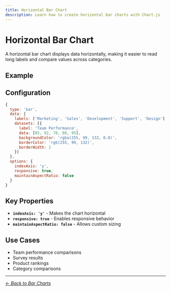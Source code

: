```yaml
---
title: Horizontal Bar Chart
description: Learn how to create horizontal bar charts with Chart.js
---
```


# Horizontal Bar Chart

A horizontal bar chart displays data horizontally, making it easier to read long labels and compare values across categories.

## Example

<HorizontalBarChartExample />

<script setup>
import HorizontalBarChartExample from '../components/HorizontalBarChartExample.vue'
</script>

## Configuration

```javascript
{
  type: 'bar',
  data: {
    labels: ['Marketing', 'Sales', 'Development', 'Support', 'Design'],
    datasets: [{
      label: 'Team Performance',
      data: [85, 92, 78, 88, 95],
      backgroundColor: 'rgba(255, 99, 132, 0.8)',
      borderColor: 'rgb(255, 99, 132)',
      borderWidth: 2
    }]
  },
  options: {
    indexAxis: 'y',
    responsive: true,
    maintainAspectRatio: false
  }
}
```

## Key Properties

- **`indexAxis: 'y'`** - Makes the chart horizontal
- **`responsive: true`** - Enables responsive behavior
- **`maintainAspectRatio: false`** - Allows custom sizing

## Use Cases

- Team performance comparisons
- Survey results
- Product rankings
- Category comparisons

---

*[← Back to Bar Charts](/chartjs/bar-charts)*
